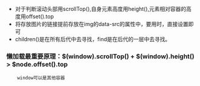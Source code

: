 - 对于判断滚动头部用scrollTop(),自身元素高度用height(),元素相对容器的高度用offset().top
- 将存放图片的链接提前存放在img的data-src的属性中，要用时，直接设置即可
- children()是在所有后代中去寻找，find是在后代的一层中去寻找。
### 懒加载最重要原理：$(window).scrollTop() + $(window).height() > $node.offset().top
		window可以是其他容器
